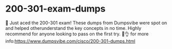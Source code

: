 # 200-301-exam-dumps
🚀 Just aced the 200-301 exam! These dumps from Dumpsvibe were spot on and helped otherunderstand the key concepts in no time. Highly recommend for anyone looking to pass on the first try. 💯👌
for more info:https://www.dumpsvibe.com/cisco/200-301-dumps.html
